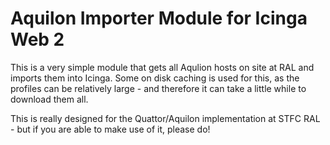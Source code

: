 Aquilon Importer Module for Icinga Web 2
========================================

This is a very simple module that gets all Aqulion hosts on site at RAL and imports them into Icinga.
Some on disk caching is used for this, as the profiles can be relatively large - and therefore it can take
a little while to download them all.

This is really designed for the Quattor/Aquilon implementation at STFC RAL - but if you are able to make
use of it, please do!


